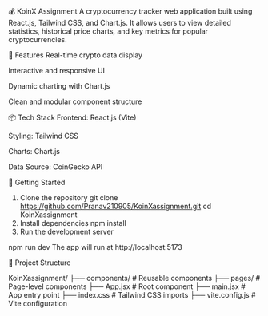 💰 KoinX Assignment
A cryptocurrency tracker web application built using React.js, Tailwind CSS, and Chart.js. It allows users to view detailed statistics, historical price charts, and key metrics for popular cryptocurrencies.

🚀 Features
Real-time crypto data display

Interactive and responsive UI

Dynamic charting with Chart.js

Clean and modular component structure

📦 Tech Stack
Frontend: React.js (Vite)

Styling: Tailwind CSS

Charts: Chart.js

Data Source: CoinGecko API

🔧 Getting Started
1. Clone the repository
git clone https://github.com/Pranav210905/KoinXassignment.git
cd KoinXassignment
2. Install dependencies
npm install
3. Run the development server

npm run dev
The app will run at http://localhost:5173

📁 Project Structure

KoinXassignment/
├── components/       # Reusable components
├── pages/            # Page-level components
├── App.jsx           # Root component
├── main.jsx          # App entry point
├── index.css         # Tailwind CSS imports
├── vite.config.js    # Vite configuration
